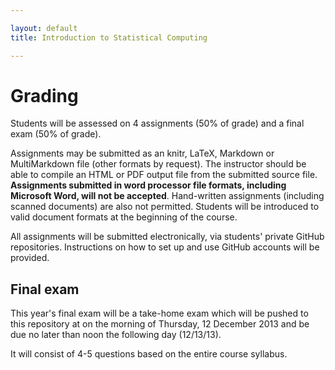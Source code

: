 ```yaml
---

layout: default
title: Introduction to Statistical Computing

---
```


# Grading

Students will be assessed on 4 assignments (50% of grade) and a final
exam (50% of grade).

Assignments may be submitted as an knitr, LaTeX, Markdown or MultiMarkdown file (other formats by request). The instructor should be able to compile an HTML or PDF output file from the submitted source file. **Assignments submitted in word processor file formats, including Microsoft Word, will not be accepted**. Hand-written assignments (including scanned documents) are also not permitted. Students will be
introduced to valid document formats at the beginning of the course.

All assignments will be submitted electronically, via students' private GitHub repositories. Instructions on how to set up and use GitHub accounts will be provided.

## Final exam

This year's final exam will be a take-home exam which will be pushed to this repository at on the morning of Thursday, 12 December 2013 and be due no later than noon the following day (12/13/13).

It will consist of 4-5 questions based on the entire course syllabus.

